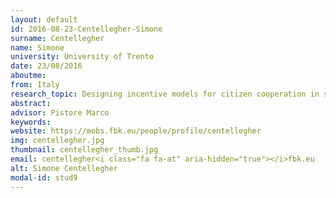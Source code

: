 ```yaml
---
layout: default 
id: 2016-08-23-Centellegher-Simone
surname: Centellegher
name: Simone
university: University of Trento
date: 23/08/2016
aboutme: 
from: Italy
research_topic: Designing incentive models for citizen cooperation in smart communities
abstract: 
advisor: Pistore Marco
keywords: 
website: https://mobs.fbk.eu/people/profile/centellegher
img: centellegher.jpg
thumbnail: centellegher_thumb.jpg
email: centellegher<i class="fa fa-at" aria-hidden="true"></i>fbk.eu
alt: Simone Centellegher
modal-id: stud9
---
```

